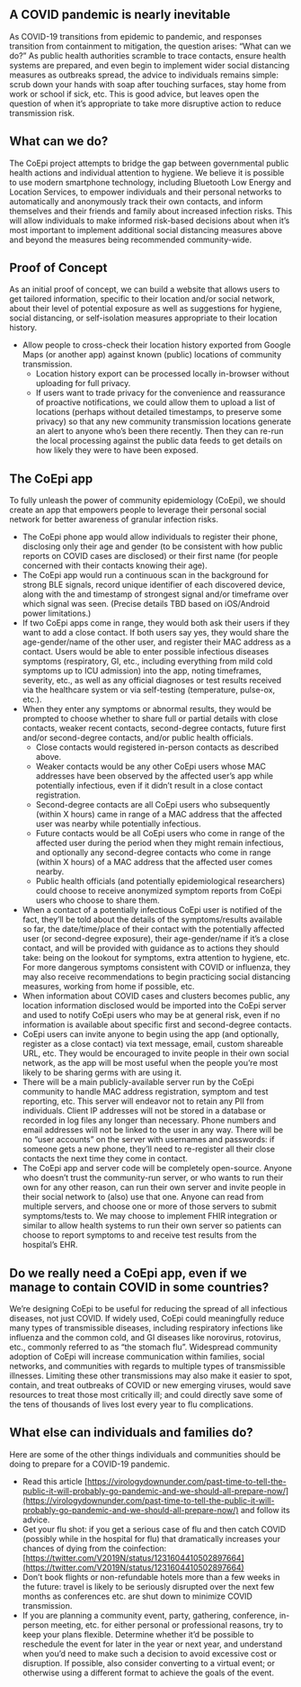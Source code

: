 ## A COVID pandemic is nearly inevitable

As COVID-19 transitions from epidemic to pandemic, and responses transition from containment to mitigation, the question arises: “What can we do?” As public health authorities scramble to trace contacts, ensure health systems are prepared, and even begin to implement wider social distancing measures as outbreaks spread, the advice to individuals remains simple: scrub down your hands with soap after touching surfaces, stay home from work or school if sick, etc. This is good advice, but leaves open the question of when it’s appropriate to take more disruptive action to reduce transmission risk.

## What can we do?

The CoEpi project attempts to bridge the gap between governmental public health actions and individual attention to hygiene. We believe it is possible to use modern smartphone technology, including Bluetooth Low Energy and Location Services, to empower individuals and their personal networks to automatically and anonymously track their own contacts, and inform themselves and their friends and family about increased infection risks. This will allow individuals to make informed risk-based decisions about when it’s most important to implement additional social distancing measures above and beyond the measures being recommended community-wide.

## Proof of Concept

As an initial proof of concept, we can build a website that allows users to get tailored information, specific to their location and/or social network, about their level of potential exposure as well as suggestions for hygiene, social distancing, or self-isolation measures appropriate to their location history. 
* Allow people to cross-check their location history exported from Google Maps (or another app) against known (public) locations of community transmission.
  * Location history export can be processed locally in-browser without uploading for full privacy.
  * If users want to trade privacy for the convenience and reassurance of proactive notifications, we could allow them to upload a list of locations (perhaps without detailed timestamps, to preserve some privacy) so that any new community transmission locations generate an alert to anyone who’s been there recently. Then they can re-run the local processing against the public data feeds to get details on how likely they were to have been exposed.
  
## The CoEpi app

To fully unleash the power of community epidemiology (CoEpi), we should create an app that empowers people to leverage their personal social network for better awareness of granular infection risks.
* The CoEpi phone app would allow individuals to register their phone, disclosing only their age and gender (to be consistent with how public reports on COVID cases are disclosed) or their first name (for people concerned with their contacts knowing their age).
* The CoEpi app would run a continuous scan in the background for strong BLE signals, record unique identifier of each discovered device, along with the and timestamp of strongest signal and/or timeframe over which signal was seen. (Precise details TBD based on iOS/Android power limitations.)
* If two CoEpi apps come in range, they would both ask their users if they want to add a close contact. If both users say yes, they would share the age-gender/name of the other user, and register their MAC address as a contact.
Users would be able to enter possible infectious diseases symptoms (respiratory, GI, etc., including everything from mild cold symptoms up to ICU admission) into the app, noting timeframes, severity, etc., as well as any official diagnoses or test results received via the healthcare system or via self-testing (temperature, pulse-ox, etc.).
* When they enter any symptoms or abnormal results, they would be prompted to choose whether to share full or partial details with close contacts, weaker recent contacts, second-degree contacts, future first and/or second-degree contacts, and/or public health officials.
  * Close contacts would registered in-person contacts as described above.
  * Weaker contacts would be any other CoEpi users whose MAC addresses have been observed by the affected user’s app while potentially infectious, even if it didn’t result in a close contact registration.
  * Second-degree contacts are all CoEpi users who subsequently (within X hours) came in range of a MAC address that the affected user was nearby while potentially infectious.
  * Future contacts would be all CoEpi users who come in range of the affected user during the period when they might remain infectious, and optionally any second-degree contacts who come in range (within X hours) of a MAC address that the affected user comes nearby.
  * Public health officials (and potentially epidemiological researchers) could choose to receive anonymized symptom reports from CoEpi users who choose to share them.
* When a contact of a potentially infectious CoEpi user is notified of the fact, they’ll be told about the details of the symptoms/results available so far, the date/time/place of their contact with the potentially affected user (or second-degree exposure), their age-gender/name if it’s a close contact, and will be provided with guidance as to actions they should take: being on the lookout for symptoms, extra attention to hygiene, etc. For more dangerous symptoms consistent with COVID or influenza, they may also receive recommendations to begin practicing social distancing measures, working from home if possible, etc.
* When information about COVID cases and clusters becomes public, any location information disclosed would be imported into the CoEpi server and used to notify CoEpi users who may be at general risk, even if no information is available about specific first and second-degree contacts.
* CoEpi users can invite anyone to begin using the app (and optionally, register as a close contact) via text message, email, custom shareable URL, etc. They would be encouraged to invite people in their own social network, as the app will be most useful when the people you’re most likely to be sharing germs with are using it.
* There will be a main publicly-available server run by the CoEpi community to handle MAC address registration, symptom and test reporting, etc. This server will endeavor not to retain any PII from individuals. Client IP addresses will not be stored in a database or recorded in log files any longer than necessary. Phone numbers and email addresses will not be linked to the user in any way. There will be no “user accounts” on the server with usernames and passwords: if someone gets a new phone, they’ll need to re-register all their close contacts the next time they come in contact.
* The CoEpi app and server code will be completely open-source. Anyone who doesn’t trust the community-run server, or who wants to run their own for any other reason, can run their own server and invite people in their social network to (also) use that one. Anyone can read from multiple servers, and choose one or more of those servers to submit symptoms/tests to. We may choose to implement FHIR integration or similar to allow health systems to run their own server so patients can choose to report symptoms to and receive test results from the hospital’s EHR.

## Do we really need a CoEpi app, even if we manage to contain COVID in some countries?

We’re designing CoEpi to be useful for reducing the spread of all infectious diseases, not just COVID. If widely used, CoEpi could meaningfully reduce many types of transmissible diseases, including respiratory infections like influenza and the common cold, and GI diseases like norovirus, rotovirus, etc., commonly referred to as “the stomach flu”. Widespread community adoption of CoEpi will increase communication within families, social networks, and communities with regards to multiple types of transmissible illnesses. Limiting these other transmissions may also make it easier to spot, contain, and treat outbreaks of COVID or new emerging viruses, would save resources to treat those most critically ill; and could directly save some of the tens of thousands of lives lost every year to flu complications.

## What else can individuals and families do?

Here are some of the other things individuals and communities should be doing to prepare for a COVID-19 pandemic.
* Read this article [https://virologydownunder.com/past-time-to-tell-the-public-it-will-probably-go-pandemic-and-we-should-all-prepare-now/](https://virologydownunder.com/past-time-to-tell-the-public-it-will-probably-go-pandemic-and-we-should-all-prepare-now/) and follow its advice.
* Get your flu shot: if you get a serious case of flu and then catch COVID (possibly while in the hospital for flu) that dramatically increases your chances of dying from the coinfection: [https://twitter.com/V2019N/status/1231604410502897664](https://twitter.com/V2019N/status/1231604410502897664)
* Don’t book flights or non-refundable hotels more than a few weeks in the future: travel is likely to be seriously disrupted over the next few months as conferences etc. are shut down to minimize COVID transmission. 
* If you are planning a community event, party, gathering, conference, in-person meeting, etc. for either personal or professional reasons, try to keep your plans flexible. Determine whether it’d be possible to reschedule the event for later in the year or next year, and understand when you’d need to make such a decision to avoid excessive cost or disruption. If possible, also consider converting to a virtual event; or otherwise using a different format to achieve the goals of the event. 

